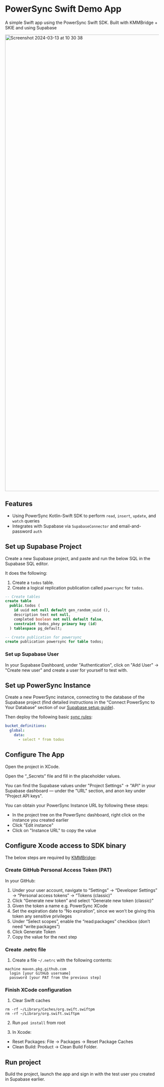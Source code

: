 # PowerSync Swift Demo App

A simple Swift app using the PowerSync Swift SDK. Built with KMMBridge + SKIE and using Supabase

<img width="1496" alt="Screenshot 2024-03-13 at 10 30 38" src="https://github.com/powersync-ja/powersync-kotlin-swift-demo/assets/1895233/c717982c-b942-40f2-87f7-848b6e964905">

## Features

- Using PowerSync Kotlin-Swift SDK to perform `read`, `insert`, `update`, and `watch` queries
- Integrates with Supabase via `SupabaseConnector` and email-and-password `auth`

## Set up Supabase Project

Create a new Supabase project, and paste and run the below SQL in the Supabase SQL editor.

It does the following:

1. Create a `todos` table.
2. Create a logical replication publication called `powersync` for  `todos`.

```sql
-- Create tables
create table
  public.todos (
    id uuid not null default gen_random_uuid (),
    description text not null,
    completed boolean not null default false,
    constraint todos_pkey primary key (id)
  ) tablespace pg_default;

-- Create publication for powersync
create publication powersync for table todos;
```

### Set up Supabase User

In your Supabase Dashboard, under "Authentication", click on "Add User" -> "Create new user" and create a user for yourself to test with.

## Set up PowerSync Instance

Create a new PowerSync instance, connecting to the database of the Supabase project (find detailed instructions in the “Connect PowerSync to Your Database” section of our [Supabase setup guide](https://docs.powersync.com/usage/installation/database-setup/supabase#connect-powersync-to-your-database)).

Then deploy the following basic [sync rules](https://docs.powersync.com/usage/sync-rules):

```yaml
bucket_definitions:
  global:
    data:
      - select * from todos
```

## Configure The App

Open the project in XCode.

Open the “_Secrets” file and fill in the placeholder values.

You can find the Supabase values under "Project Settings" -> "API" in your Supabase dashboard — under the "URL" section, and anon key under "Project API keys".

You can obtain your PowerSync Instance URL by following these steps:

- In the project tree on the PowerSync dashboard, right click on the instance you created earlier
- Click "Edit instance"
- Click on "Instance URL" to copy the value

## Configure Xcode access to SDK binary

The below steps are required by [KMMBridge](https://touchlab.co/quick-start-with-kmmbridge-1-hour-tutorial#configure-xcode-clients):

### Create GitHub Personal Access Token (PAT)

In your GitHub:

1. Under your user account, navigate to “Settings” -> “Developer Settings” -> “Personal access tokens” -> “Tokens (classic)”
2. Click “Generate new token” and select “Generate new token (classic)”
3. Given the token a name e.g. PowerSync XCode
4. Set the expiration date to “No expiration”, since we won’t be giving this token any sensitive privileges
5. Under “Select scopes”, enable the “read:packages” checkbox (don’t need “write:packages”)
6. Click Generate Token
7. Copy the value for the next step

### Create .netrc file

1. Create a file `~/.netrc` with the following contents:

```
machine maven.pkg.github.com
  login [your GitHub username]
  password [your PAT from the previous step]
```

### Finish XCode configuration

1. Clear Swift caches
```
rm -rf ~/Library/Caches/org.swift.swiftpm
rm -rf ~/Library/org.swift.swiftpm
```

2. Run `pod install` from root

3. In Xcode:
- Reset Packages: File -> Packages -> Reset Package Caches
- Clean Build: Product -> Clean Build Folder.

## Run project

Build the project, launch the app and sign in with the test user you created in Supabase earlier.
